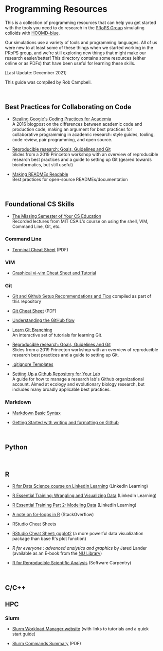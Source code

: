 # Programming Resources

This is a collection of programming resources that can help you get started with the tools you need to do research in the [PRoPS Group] simulating colloids with [HOOMD-blue].

Our simulations use a variety of tools and programming languages. All of us were new to at least some of these things when we started working in the PRoPS group, and we're still exploring new things that might make our research easier/better! This directory contains some resources (either online or as PDFs) that have been useful for learning these skills.

[Last Update: December 2021]

This guide was compiled by Rob Campbell.

[PRoPS Group]: https://web.northeastern.edu/complexfluids/
[HOOMD-blue]: http://glotzerlab.engin.umich.edu/hoomd-blue/
<br>

## Best Practices for Collaborating on Code

* [Stealing Google's Coding Practices for Academia]<br>
A 2016 blogpost on the differences between academic code and production code, making an argument for best practices for collaborative programming in academic research: style guides, tooling, code review, pair programming, and open source.

* [Reproducible research: Goals, Guidelines and Git]<br>
Slides from a 2019 Princeton workshop with an overview of reproducible research best practices and a guide to setting up Git (geared towards bioinformatics, but still useful)

* [Making READMEs Readable]<br>
Best practices for open-source READMEs/documentation

[Stealing Google's Coding Practices for Academia]: https://da-data.blogspot.com/2016/04/stealing-googles-coding-practices-for.html?m=1
[Reproducible research: Goals, Guidelines and Git]: https://opr.princeton.edu/workshops/Downloads/2019May_RRandGitPratt.pdf
[Making READMEs Readable]: https://github.com/18F/open-source-guide/blob/18f-pages/pages/making-readmes-readable.md
<br>

## Foundational CS Skills
* [The Missing Semester of Your CS Education]<br>
Recorded lectures from MIT CSAIL's course on using the shell, VIM, Command Line, Git, etc.

[The Missing Semester of Your CS Education]: https://missing.csail.mit.edu/

### Command Line

* [Terminal Cheat Sheet](https://github.com/rob10campbell/PRoPS-colloids_setup/blob/main/Programming-Resources/terminal-basics-cheatsheet.pdf) (PDF)

### VIM

* [Graphical vi-vim Cheat Sheet and Tutorial]

[Graphical vi-vim Cheat Sheet and Tutorial]: http://www.viemu.com/a_vi_vim_graphical_cheat_sheet_tutorial.html

### Git

* [Git and Github Setup Recommendations and Tips](/Programming-Resources/Git-Setup.md) compiled as part of this repository

* [Git Cheat Sheet](https://github.com/rob10campbell/PRoPS-colloids_setup/blob/main/Programming-Resources/git-cheat-sheet_USletter.pdf) (PDF)

* [Understanding the GitHub flow](https://guides.github.com/introduction/flow/)

* [Learn Git Branching](https://learngitbranching.js.org/)<br>
An interactive set of tutorials for learning Git.

* [Reproducible research: Goals, Guidelines and Git](https://opr.princeton.edu/workshops/Downloads/2019May_RRandGitPratt.pdf)<br>
Slides from a 2019 Princeton workshop with an overview of reproducible research best practices and a guide to setting up Git.

* [.gitignore Templates](https://github.com/github/gitignore)

* [Setting Up a Github Repository for Your Lab](https://ourcodingclub.github.io/tutorials/git-for-labs/#version)<br>
A guide for how to manage a research lab's Github organizational account. Aimed at ecology and evolutionary biology research, but includes many broadly applicable best practices.

### Markdown

* [Markdown Basic Syntax](https://www.markdownguide.org/basic-syntax/)

* [Getting Started with writing and formatting on Github](https://docs.github.com/en/github/writing-on-github/getting-started-with-writing-and-formatting-on-github)

<br>

## Python

<br>

## R

* [R for Data Science course on LinkedIn Learning] \(LinkedIn Learning)

* [R Essential Training: Wrangling and Visualizing Data] \(LinkedIn Learning)

* [R Essential Training Part 2: Modeling Data] \(LinkedIn Learning)

* [A note on for-loops in R] \(StackOverflow)

* [RStudio Cheat Sheets]

* [RStudio Cheat Sheet: ggplot2] \(a more powerful data visualization package than base R's plot function)

* *R for everyone : advanced analytics and graphics* by Jared Lander (available as an E-book from the [NU Library](https://onesearch.library.northeastern.edu/primo-explore/search?vid=NU))

* [R for Reproducible Scientific Analysis] \(Software Carpentry)

[R for Data Science course on LinkedIn Learning]: https://www.linkedin.com/learning/learning-r-2/r-for-data-science?u=74653650
[R Essential Training: Wrangling and Visualizing Data]: https://www.linkedin.com/learning/r-essential-training-wrangling-and-visualizing-data?contextUrn=urn%3Ali%3AlearningCollection%3A6820781619499036673&u=74653650
[R Essential Training Part 2: Modeling Data]: https://www.linkedin.com/learning/r-essential-training-part-2-modeling-data?contextUrn=urn%3Ali%3AlearningCollection%3A6820781619499036673&u=74653650
[A note on for-loops in R]: https://stackoverflow.com/questions/2908822/speed-up-the-loop-operation-in-r
[RStudio Cheat Sheets]: https://github.com/rstudio/cheatsheets
[RStudio Cheat Sheet: ggplot2]: https://github.com/rstudio/cheatsheets/blob/main/data-visualization-2.1.pdf
[R for Reproducible Scientific Analysis]: https://swcarpentry.github.io/r-novice-gapminder/
<br>


## C/C++

## HPC

### Slurm

* [Slurm Workload Manager website](https://slurm.schedmd.com/documentation.html) (with links to tutorials and a quick start guide)

* [Slurm Commands Summary](https://slurm.schedmd.com/pdfs/summary.pdf) (PDF)
